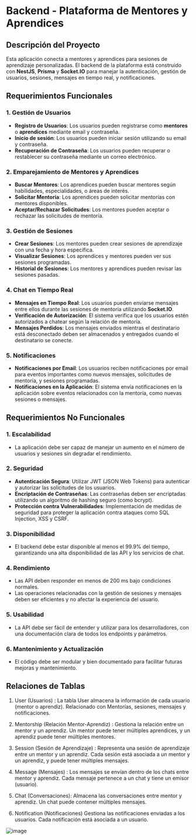 # Backend - Plataforma de Mentores y Aprendices

## Descripción del Proyecto

Esta aplicación conecta a mentores y aprendices para sesiones de aprendizaje personalizadas. El backend de la plataforma está construido con **NestJS**, **Prisma** y **Socket.IO** para manejar la autenticación, gestión de usuarios, sesiones, mensajes en tiempo real, y notificaciones.

## Requerimientos Funcionales

### 1. **Gestión de Usuarios**
- **Registro de Usuarios**: Los usuarios pueden registrarse como **mentores** o **aprendices** mediante email y contraseña.
- **Inicio de sesión**: Los usuarios pueden iniciar sesión utilizando su email y contraseña.
- **Recuperación de Contraseña**: Los usuarios pueden recuperar o restablecer su contraseña mediante un correo electrónico.

### 2. **Emparejamiento de Mentores y Aprendices**
- **Buscar Mentores**: Los aprendices pueden buscar mentores según habilidades, especialidades, o áreas de interés.
- **Solicitar Mentoría**: Los aprendices pueden solicitar mentorías con mentores disponibles.
- **Aceptar/Rechazar Solicitudes**: Los mentores pueden aceptar o rechazar las solicitudes de mentoría.

### 3. **Gestión de Sesiones**
- **Crear Sesiones**: Los mentores pueden crear sesiones de aprendizaje con una fecha y hora específica.
- **Visualizar Sesiones**: Los aprendices y mentores pueden ver sus sesiones programadas.
- **Historial de Sesiones**: Los mentores y aprendices pueden revisar las sesiones pasadas.

### 4. **Chat en Tiempo Real**
- **Mensajes en Tiempo Real**: Los usuarios pueden enviarse mensajes entre ellos durante las sesiones de mentoría utilizando **Socket.IO**.
- **Verificación de Autorización**: El sistema verifica que los usuarios estén autorizados a chatear según la relación de mentoría.
- **Mensajes Perdidos**: Los mensajes enviados mientras el destinatario está desconectado deben ser almacenados y entregados cuando el destinatario se conecte.

### 5. **Notificaciones**
- **Notificaciones por Email**: Los usuarios reciben notificaciones por email para eventos importantes como nuevos mensajes, solicitudes de mentoría, y sesiones programadas.
- **Notificaciones en la Aplicación**: El sistema envía notificaciones en la aplicación sobre eventos relacionados con la mentoría, como nuevas sesiones o mensajes.

## Requerimientos No Funcionales

### 1. **Escalabilidad**
- La aplicación debe ser capaz de manejar un aumento en el número de usuarios y sesiones sin degradar el rendimiento.

### 2. **Seguridad**
- **Autenticación Segura**: Utilizar JWT (JSON Web Tokens) para autenticar y autorizar las solicitudes de los usuarios.
- **Encriptación de Contraseñas**: Las contraseñas deben ser encriptadas utilizando un algoritmo de hashing seguro (como bcrypt).
- **Protección contra Vulnerabilidades**: Implementación de medidas de seguridad para proteger la aplicación contra ataques como SQL Injection, XSS y CSRF.

### 3. **Disponibilidad**
- El backend debe estar disponible al menos el 99.9% del tiempo, garantizando una alta disponibilidad de las API y los servicios de chat.

### 4. **Rendimiento**
- Las API deben responder en menos de 200 ms bajo condiciones normales.
- Las operaciones relacionadas con la gestión de sesiones y mensajes deben ser eficientes y no afectar la experiencia del usuario.

### 5. **Usabilidad**
- La API debe ser fácil de entender y utilizar para los desarrolladores, con una documentación clara de todos los endpoints y parámetros.

### 6. **Mantenimiento y Actualización**
- El código debe ser modular y bien documentado para facilitar futuras mejoras y mantenimiento.

## Relaciones de Tablas

1. User (Usuarios) :
La tabla User almacena la información de cada usuario (mentor o aprendiz).
Relacionado con Mentorías, sesiones, mensajes y notificaciones.

2. Mentorship (Relación Mentor-Aprendiz) :
Gestiona la relación entre un mentor y un aprendiz.
Un mentor puede tener múltiples aprendices, y un aprendiz puede tener múltiples mentores.

3. Session (Sesión de Aprendizaje) :
Representa una sesión de aprendizaje entre un mentor y un aprendiz.
Cada sesión está asociada a un mentor y un aprendiz, y puede tener múltiples mensajes.

4. Message (Mensajes) :
Los mensajes se envían dentro de los chats entre mentor y aprendiz.
Cada mensaje pertenece a un chat y tiene un emisor (usuario).

5. Chat (Conversaciones):
Almacena las conversaciones entre mentor y aprendiz.
Un chat puede contener múltiples mensajes.

6. Notification (Notificaciones)
Gestiona las notificaciones enviadas a los usuarios.
Cada notificación está asociada a un usuario.

![image](https://github.com/user-attachments/assets/8498b900-51e8-4541-b5ec-10c080ac09ec)



